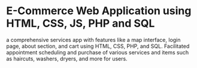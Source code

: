 # E-Commerce Web Application using HTML, CSS, JS, PHP and SQL
a comprehensive services app with features like a map interface, login page, about section, and cart using HTML, CSS, PHP, and SQL.
Facilitated appointment scheduling and purchase of various services and items such as haircuts, washers, dryers, and more for users.

